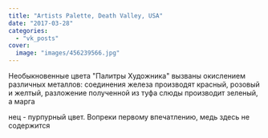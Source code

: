 ```yaml
---
title: "Artists Palette, Death Valley, USA"
date: "2017-03-28"
categories: 
  - "vk_posts"
cover:
  image: "images/456239566.jpg"
---
```


Необыкновенные цвета "Палитры Художника" вызваны окислением различных металлов: соединения железа производят красный, розовый и желтый, разложение полученной из туфа слюды производит зеленый, а марга

<!--more--> нец - пурпурный цвет. Вопреки первому впечатлению, медь здесь не содержится

